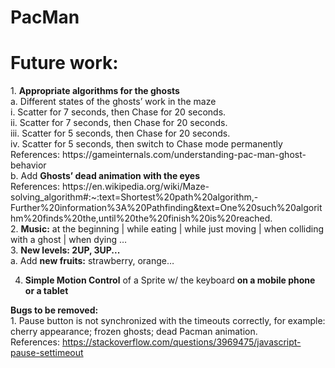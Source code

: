 # PacMan
 
<h1>Future work:</h1>
1. <b>Appropriate algorithms for the ghosts</b> </br>
  a. Different states of the ghosts’ work in the maze</br>
     i. Scatter for 7 seconds, then Chase for 20 seconds.</br>
     ii. Scatter for 7 seconds, then Chase for 20 seconds.</br>
     iii. Scatter for 5 seconds, then Chase for 20 seconds.</br>
     iv. Scatter for 5 seconds, then switch to Chase mode permanently</br> 
      References: https://gameinternals.com/understanding-pac-man-ghost-behavior</br>
   b. Add  <b>Ghosts’ dead animation with the eyes</b> </br>
	References: https://en.wikipedia.org/wiki/Maze-solving_algorithm#:~:text=Shortest%20path%20algorithm,-Further%20information%3A%20Pathfinding&text=One%20such%20algorithm%20finds%20the,until%20the%20finish%20is%20reached. </br>
2. <b>Music:</b>  at the beginning | while eating | while just moving | when colliding with a ghost | when dying … </br>
3. <b>New levels: 2UP, 3UP... </b> </br>
      a. Add <b>new fruits:</b> strawberry, orange… </br>

4. <b>Simple Motion Control</b> of a Sprite w/ the keyboard <b>on a mobile phone or a tablet</b> </br>

<b>Bugs to be removed:</b></br>
	1. Pause button is not synchronized with the timeouts correctly, 
for example: cherry appearance; frozen ghosts; dead Pacman animation. </br>
References: https://stackoverflow.com/questions/3969475/javascript-pause-settimeout


